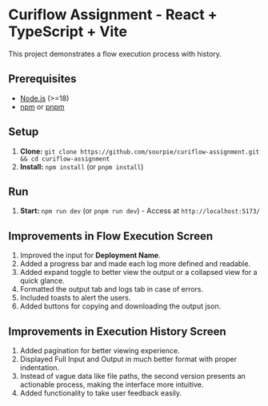 # Curiflow Assignment - React + TypeScript + Vite

This project demonstrates a flow execution process with history.

## Prerequisites

-   [Node.js](https://nodejs.org/) (>=18)
-   [npm](https://www.npmjs.com/) or [pnpm](https://pnpm.io/)

## Setup

1.  **Clone:** `git clone https://github.com/sourpie/curiflow-assignment.git && cd curiflow-assignment`
2.  **Install:** `npm install` (or `pnpm install`)

## Run

1.  **Start:** `npm run dev` (or `pnpm run dev`) - Access at `http://localhost:5173/`

## Improvements in Flow Execution Screen

1. Improved the input for **Deployment Name**.
2. Added a progress bar and made each log more defined and readable.
3. Added expand toggle to better view the output or a collapsed view for a quick glance.
4. Formatted the output tab and logs tab in case of errors.
5. Included toasts to alert the users.
6. Added buttons for copying and downloading the output json.


## Improvements in Execution History Screen

1. Added pagination for better viewing experience.
2. Displayed Full Input and Output in much better format with proper indentation.
3.  Instead of vague data like file paths, the second version presents an actionable process, making the interface more intuitive.
4.  Added functionality to take user feedback easily.
